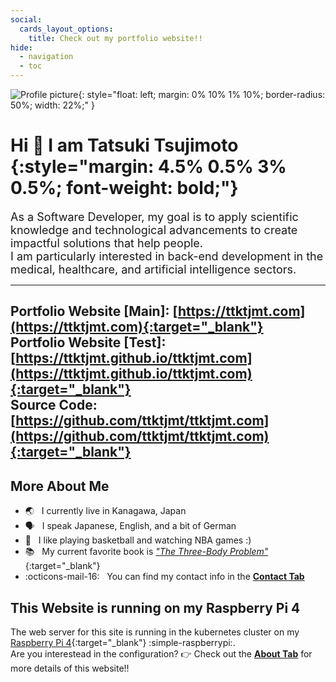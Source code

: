```yaml
---
social:
  cards_layout_options:
    title: Check out my portfolio website!!
hide:
  - navigation
  - toc
---
```


<!-- TODO: format this for mobile devices -->
![Profile picture](https://avatars.githubusercontent.com/u/55564973){: style="float: left; margin: 0% 10% 1% 10%; border-radius: 50%; width: 22%;" }

# Hi 👋 I am Tatsuki Tsujimoto {:style="margin: 4.5% 0.5% 3% 0.5%; font-weight: bold;"}

<font size=4>
As a Software Developer, my goal is to apply scientific knowledge and technological advancements to create impactful solutions that help people.<br>
I am particularly interested in back-end development in the medical, healthcare, and artificial intelligence sectors.
</font>

<br style="clear: both;">

---
**Portfolio Website [Main]**: [https://ttktjmt.com](https://ttktjmt.com){:target="_blank"}<br>
**Portfolio Website [Test]**: [https://ttktjmt.github.io/ttktjmt.com](https://ttktjmt.github.io/ttktjmt.com){:target="_blank"}<br>
**Source Code**: [https://github.com/ttktjmt/ttktjmt.com](https://github.com/ttktjmt/ttktjmt.com){:target="_blank"}
---

## More About Me

* :earth_asia:        &nbsp; I currently live in Kanagawa, Japan
* :speaking_head:     &nbsp; I speak Japanese, English, and a bit of German
* :basketball:        &nbsp; I like playing basketball and watching NBA games :\)
* :books:             &nbsp; My current favorite book is [_"The Three-Body Problem"_](https://en.wikipedia.org/wiki/The_Three-Body_Problem_(novel)){:target="_blank"}
* :octicons-mail-16:  &nbsp; You can find my contact info in the [**Contact Tab**](contact.md)

## This Website is running on my Raspberry Pi 4

The web server for this site is running in the kubernetes cluster on my [Raspberry Pi 4](https://www.raspberrypi.com/products/raspberry-pi-4-model-b/){:target="_blank"} :simple-raspberrypi:.<br>
Are you interestead in the configuration? :point_right: Check out the [**About Tab**](about/overview.md) for more details of this website!!
